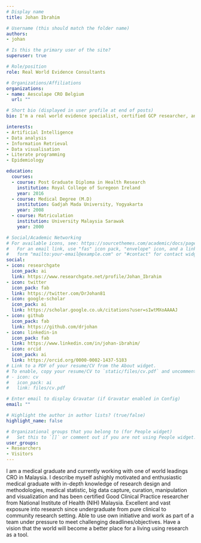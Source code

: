 ```yaml
---
# Display name
title: Johan Ibrahim

# Username (this should match the folder name)
authors:
- johan

# Is this the primary user of the site?
superuser: true

# Role/position
role: Real World Evidence Consultants

# Organizations/Affiliations
organizations:
- name: Aesculape CRO Belgium
  url: ""

# Short bio (displayed in user profile at end of posts)
bio: I'm a real world evidence specialist, certified GCP researcher, and medical doctor by training who loves programming and data science.

interests:
- Artificial Intelligence
- Data analysis
- Information Retrieval
- Data visualisation
- Literate programming
- Epidemiology

education:
  courses:
  - course: Post Graduate Diploma in Health Research
    institution: Royal College of Suregeon Ireland
    year: 2016
  - course: Medical Degree (M.D)
    institution: Gadjah Mada University, Yogyakarta
    year: 2008
  - course: Matriculation
    institution: University Malaysia Sarawak
    year: 2000

# Social/Academic Networking
# For available icons, see: https://sourcethemes.com/academic/docs/page-builder/#icons
#   For an email link, use "fas" icon pack, "envelope" icon, and a link in the
#   form "mailto:your-email@example.com" or "#contact" for contact widget.
social:
- icon: researchgate
  icon_pack: ai
  link: https://www.researchgate.net/profile/Johan_Ibrahim
- icon: twitter
  icon_pack: fab
  link: https://twitter.com/DrJohan81
- icon: google-scholar
  icon_pack: ai
  link: https://scholar.google.co.uk/citations?user=sIwtMXoAAAAJ
- icon: github
  icon_pack: fab
  link: https://github.com/drjohan
- icon: linkedin-in
  icon_pack: fab
  link: https://www.linkedin.com/in/johan-ibrahim/
- icon: orcid
  icon_pack: ai
  link: https://orcid.org/0000-0002-1437-5183
# Link to a PDF of your resume/CV from the About widget.
# To enable, copy your resume/CV to `static/files/cv.pdf` and uncomment the lines below.
# - icon: cv
#   icon_pack: ai
#   link: files/cv.pdf

# Enter email to display Gravatar (if Gravatar enabled in Config)
email: ""

# Highlight the author in author lists? (true/false)
highlight_name: false

# Organizational groups that you belong to (for People widget)
#   Set this to `[]` or comment out if you are not using People widget.
user_groups:
- Researchers
- Visitors
---
```


I am a medical graduate and currently working with one of world leadings CRO in Malaysia. I describe myself ashighly motivated and enthusiastic medical graduate with in-depth knowledge of research design and methodologies, medical statistic, big data capture, curation, manipulation and visualization and has been certified Good Clinical Practice researcher from National Institute of Health (NIH) Malaysia. Excellent and vast exposure into research since undergraduate from pure clinical to community research setting. Able to use own initiative and work as part of a team under pressure to meet challenging deadlines/objectives. Have a vision that the world will become a better place for a living using research as a tool.
